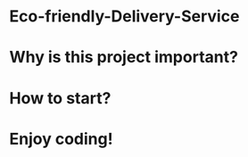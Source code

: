# Eco-friendly-Delivery-Service

# Why is this project important?

# How to start?


# Enjoy coding!
